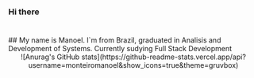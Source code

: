 ### Hi there
#
<div> 
  ## My name is Manoel. I`m from Brazil, graduated in Analisis and Development of Systems. Currently sudying Full Stack Development
</div>
<div style="display: inline_block" align="center">
  <a href="https://github.com/monteiromanoel"></a>
  ![Anurag's GitHub stats](https://github-readme-stats.vercel.app/api?username=monteiromanoel&show_icons=true&theme=gruvbox)
  
</div>

